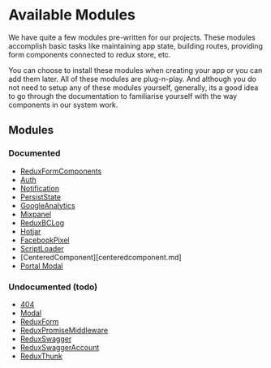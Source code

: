 # Available Modules

We have quite a few modules pre-written for our projects. These modules accomplish basic tasks like maintaining app state, building routes, providing form components connected to redux store, etc.

You can choose to install these modules when creating your app or you can add them later. All of these modules are plug-n-play.
And although you do not need to setup any of these modules yourself, generally, its a good idea to go through the documentation to familiarise yourself with the way components in our system work.

## Modules

### Documented

- [ReduxFormComponents](ReduxFormComponents/index.md)
- [Auth](auth.md)
- [Notification](notification.md)
- [PersistState](persiststate.md)
- [GoogleAnalytics](googleanalytics.md)
- [Mixpanel](mixpanel.md)
- [ReduxBCLog](reduxbclog.md)
- [Hotjar](hotjar.md)
- [FacebookPixel](facebookpixel.md)
- [ScriptLoader](scriptloader.md)
- [CenteredComponent][centeredcomponent.md]
- [Portal Modal](portalmodal.md)

### Undocumented (todo)

- [404](404.md)
- [Modal](modal.md)
- [ReduxForm](reduxform.md)
- [ReduxPromiseMiddleware](reduxpromisemiddleware.md)
- [ReduxSwagger](reduxswagger.md)
- [ReduxSwaggerAccount](reduxswaggeraccount.md)
- [ReduxThunk](reduxthunk.md)
